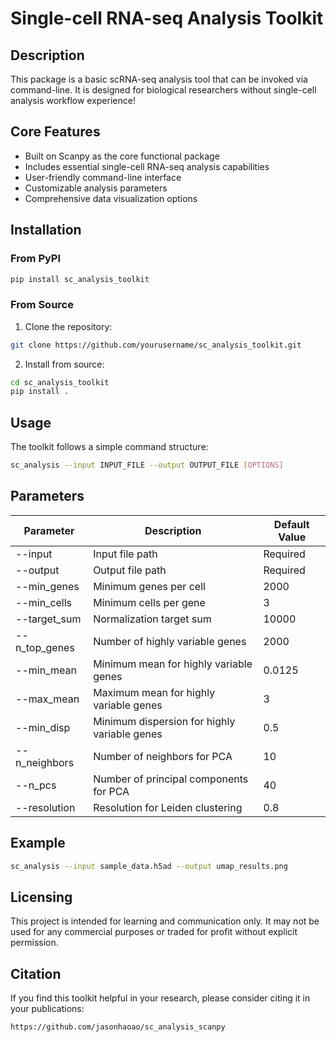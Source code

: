 # Single-cell RNA-seq Analysis Toolkit

## Description
This package is a basic scRNA-seq analysis tool that can be invoked via command-line. It is designed for biological researchers without single-cell analysis workflow experience!

## Core Features
- Built on Scanpy as the core functional package
- Includes essential single-cell RNA-seq analysis capabilities
- User-friendly command-line interface
- Customizable analysis parameters
- Comprehensive data visualization options

## Installation
### From PyPI
```bash
pip install sc_analysis_toolkit
```

### From Source
1. Clone the repository:
```bash
git clone https://github.com/yourusername/sc_analysis_toolkit.git
```

2. Install from source:
```bash
cd sc_analysis_toolkit
pip install .
```

## Usage
The toolkit follows a simple command structure:
```bash
sc_analysis --input INPUT_FILE --output OUTPUT_FILE [OPTIONS]
```

## Parameters
| Parameter       | Description                           | Default Value  |
|-----------------|---------------------------------------|----------------|
| --input         | Input file path                       | Required       |
| --output        | Output file path                      | Required       |
| --min_genes     | Minimum genes per cell                | 2000            |
| --min_cells     | Minimum cells per gene                | 3              |
| --target_sum    | Normalization target sum              | 10000          |
| --n_top_genes   | Number of highly variable genes       | 2000           |
| --min_mean      | Minimum mean for highly variable genes| 0.0125         |
| --max_mean      | Maximum mean for highly variable genes| 3              |
| --min_disp      | Minimum dispersion for highly variable genes | 0.5 |
| --n_neighbors   | Number of neighbors for PCA           | 10             |
| --n_pcs         | Number of principal components for PCA| 40             |
| --resolution    | Resolution for Leiden clustering      | 0.8            |

## Example
```bash
sc_analysis --input sample_data.h5ad --output umap_results.png
```

## Licensing
This project is intended for learning and communication only. It may not be used for any commercial purposes or traded for profit without explicit permission.

## Citation
If you find this toolkit helpful in your research, please consider citing it in your publications:
```
https://github.com/jasonhaoao/sc_analysis_scanpy
```
